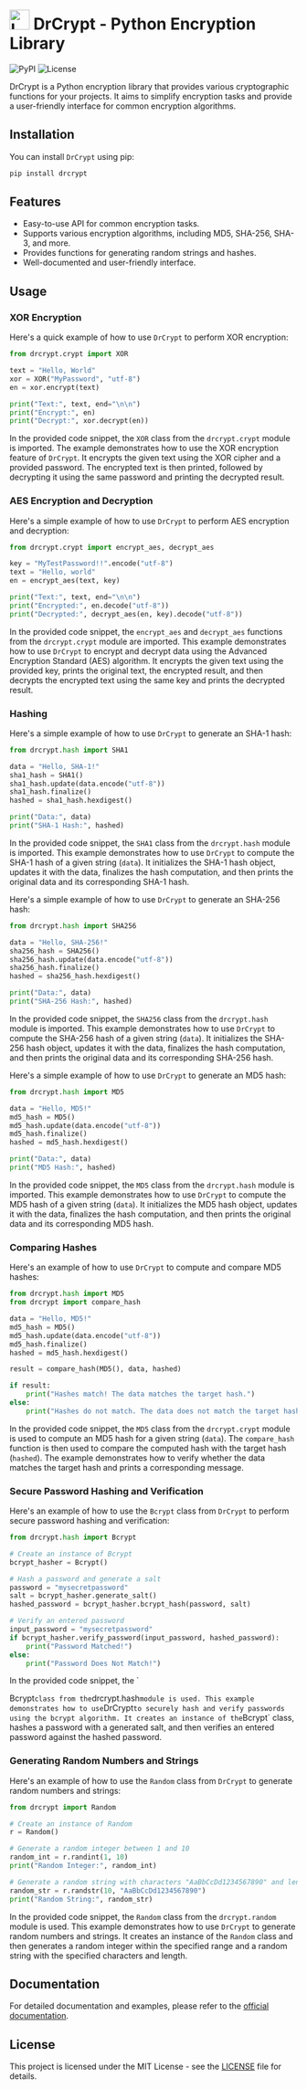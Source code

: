 # <img src="docs/logo.png" alt="Logo" width="35" height="35"> DrCrypt - Python Encryption Library

![PyPI](https://img.shields.io/pypi/v/drcrypt)
![License](https://img.shields.io/pypi/l/drcrypt)

DrCrypt is a Python encryption library that provides various cryptographic functions for your projects. It aims to simplify encryption tasks and provide a user-friendly interface for common encryption algorithms.

## Installation

You can install `DrCrypt` using pip:

```bash
pip install drcrypt
```

## Features

- Easy-to-use API for common encryption tasks.
- Supports various encryption algorithms, including MD5, SHA-256, SHA-3, and more.
- Provides functions for generating random strings and hashes.
- Well-documented and user-friendly interface.

## Usage

### XOR Encryption

Here's a quick example of how to use `DrCrypt` to perform XOR encryption:

```python
from drcrypt.crypt import XOR

text = "Hello, World"
xor = XOR("MyPassword", "utf-8")
en = xor.encrypt(text)

print("Text:", text, end="\n\n")
print("Encrypt:", en)
print("Decrypt:", xor.decrypt(en))
```

In the provided code snippet, the `XOR` class from the `drcrypt.crypt` module is imported. The example demonstrates how to use the XOR encryption feature of `DrCrypt`. It encrypts the given text using the XOR cipher and a provided password. The encrypted text is then printed, followed by decrypting it using the same password and printing the decrypted result.

### AES Encryption and Decryption

Here's a simple example of how to use `DrCrypt` to perform AES encryption and decryption:

```python
from drcrypt.crypt import encrypt_aes, decrypt_aes

key = "MyTestPassword!!".encode("utf-8")
text = "Hello, world"
en = encrypt_aes(text, key)

print("Text:", text, end="\n\n")
print("Encrypted:", en.decode("utf-8"))
print("Decrypted:", decrypt_aes(en, key).decode("utf-8"))
```

In the provided code snippet, the `encrypt_aes` and `decrypt_aes` functions from the `drcrypt.crypt` module are imported. This example demonstrates how to use `DrCrypt` to encrypt and decrypt data using the Advanced Encryption Standard (AES) algorithm. It encrypts the given text using the provided key, prints the original text, the encrypted result, and then decrypts the encrypted text using the same key and prints the decrypted result.

### Hashing

Here's a simple example of how to use `DrCrypt` to generate an SHA-1 hash:

```python
from drcrypt.hash import SHA1

data = "Hello, SHA-1!"
sha1_hash = SHA1()
sha1_hash.update(data.encode("utf-8"))
sha1_hash.finalize()
hashed = sha1_hash.hexdigest()

print("Data:", data)
print("SHA-1 Hash:", hashed)
```

In the provided code snippet, the `SHA1` class from the `drcrypt.hash` module is imported. This example demonstrates how to use `DrCrypt` to compute the SHA-1 hash of a given string (`data`). It initializes the SHA-1 hash object, updates it with the data, finalizes the hash computation, and then prints the original data and its corresponding SHA-1 hash.

Here's a simple example of how to use `DrCrypt` to generate an SHA-256 hash:

```python
from drcrypt.hash import SHA256

data = "Hello, SHA-256!"
sha256_hash = SHA256()
sha256_hash.update(data.encode("utf-8"))
sha256_hash.finalize()
hashed = sha256_hash.hexdigest()

print("Data:", data)
print("SHA-256 Hash:", hashed)
```

In the provided code snippet, the `SHA256` class from the `drcrypt.hash` module is imported. This example demonstrates how to use `DrCrypt` to compute the SHA-256 hash of a given string (`data`). It initializes the SHA-256 hash object, updates it with the data, finalizes the hash computation, and then prints the original data and its corresponding SHA-256 hash.

Here's a simple example of how to use `DrCrypt` to generate an MD5 hash:

```python
from drcrypt.hash import MD5

data = "Hello, MD5!"
md5_hash = MD5()
md5_hash.update(data.encode("utf-8"))
md5_hash.finalize()
hashed = md5_hash.hexdigest()

print("Data:", data)
print("MD5 Hash:", hashed)
```

In the provided code snippet, the `MD5` class from the `drcrypt.hash` module is imported. This example demonstrates how to use `DrCrypt` to compute the MD5 hash of a given string (`data`). It initializes the MD5 hash object, updates it with the data, finalizes the hash computation, and then prints the original data and its corresponding MD5 hash.

### Comparing Hashes

Here's an example of how to use `DrCrypt` to compute and compare MD5 hashes:

```python
from drcrypt.hash import MD5
from drcrypt import compare_hash

data = "Hello, MD5!"
md5_hash = MD5()
md5_hash.update(data.encode("utf-8"))
md5_hash.finalize()
hashed = md5_hash.hexdigest()

result = compare_hash(MD5(), data, hashed)

if result:
    print("Hashes match! The data matches the target hash.")
else:
    print("Hashes do not match. The data does not match the target hash.")
```

In the provided code snippet, the `MD5` class from the `drcrypt.crypt` module is used to compute an MD5 hash for a given string (`data`). The `compare_hash` function is then used to compare the computed hash with the target hash (`hashed`). The example demonstrates how to verify whether the data matches the target hash and prints a corresponding message.

### Secure Password Hashing and Verification

Here's an example of how to use the `Bcrypt` class from `DrCrypt` to perform secure password hashing and verification:

```python
from drcrypt.hash import Bcrypt

# Create an instance of Bcrypt
bcrypt_hasher = Bcrypt()

# Hash a password and generate a salt
password = "mysecretpassword"
salt = bcrypt_hasher.generate_salt()
hashed_password = bcrypt_hasher.bcrypt_hash(password, salt)

# Verify an entered password
input_password = "mysecretpassword"
if bcrypt_hasher.verify_password(input_password, hashed_password):
    print("Password Matched!")
else:
    print("Password Does Not Match!")
```

In the provided code snippet, the `

Bcrypt` class from the `drcrypt.hash` module is used. This example demonstrates how to use `DrCrypt` to securely hash and verify passwords using the bcrypt algorithm. It creates an instance of the `Bcrypt` class, hashes a password with a generated salt, and then verifies an entered password against the hashed password.

### Generating Random Numbers and Strings

Here's an example of how to use the `Random` class from `DrCrypt` to generate random numbers and strings:

```python
from drcrypt import Random

# Create an instance of Random
r = Random()

# Generate a random integer between 1 and 10
random_int = r.randint(1, 10)
print("Random Integer:", random_int)

# Generate a random string with characters "AaBbCcDd1234567890" and length 10
random_str = r.randstr(10, "AaBbCcDd1234567890")
print("Random String:", random_str)
```

In the provided code snippet, the `Random` class from the `drcrypt.random` module is used. This example demonstrates how to use `DrCrypt` to generate random numbers and strings. It creates an instance of the `Random` class and then generates a random integer within the specified range and a random string with the specified characters and length.

## Documentation

For detailed documentation and examples, please refer to the [official documentation](#).

## License

This project is licensed under the MIT License - see the [LICENSE](LICENSE) file for details.
